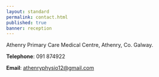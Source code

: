 ```yaml
---
layout: standard
permalink: contact.html
published: true
banner: reception
---
```


Athenry Primary Care Medical Centre, Athenry, Co. Galway.

**Telephone**: 091 874922 

**Email**: athenryphysio12@gmail.com
